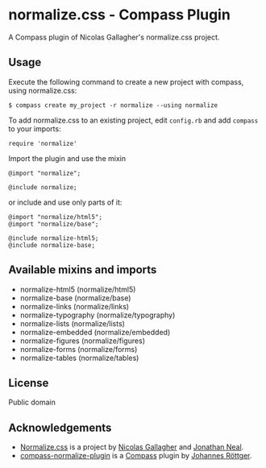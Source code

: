 # normalize.css - Compass Plugin
A Compass plugin of Nicolas Gallagher's normalize.css project.

## Usage
Execute the following command to create a new project with compass, using normalize.css:

	$ compass create my_project -r normalize --using normalize

To add normalize.css to an existing project, edit `config.rb` and add `compass` to your imports:

	require 'normalize'

Import the plugin and use the mixin

	@import "normalize";
	
	@include normalize;
	
or include and use only parts of it:

	@import "normalize/html5";
	@import "normalize/base";
	
	@include normalize-html5;
	@include normalize-base;

## Available mixins and imports
- normalize-html5 (normalize/html5)
- normalize-base (normalize/base)
- normalize-links (normalize/links)
- normalize-typography (normalize/typography)
- normalize-lists (normalize/lists)
- normalize-embedded (normalize/embedded)
- normalize-figures (normalize/figures)
- normalize-forms (normalize/forms)
- normalize-tables (normalize/tables)

## License
Public domain

## Acknowledgements
* [Normalize.css](https://github.com/necolas/normalize.css/) is a project by [Nicolas Gallagher](http://github.com/necolas) and [Jonathan Neal](http://github.com/jonathantneal).
* [compass-normalize-plugin](https://github.com/jroettger/compass-normalize-plugin) is a [Compass](http://compass-style.org) plugin by [Johannes Röttger](http://github.com/jroettger).